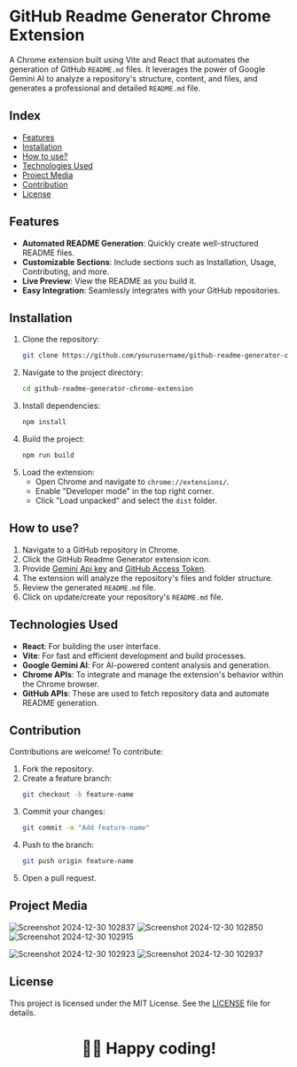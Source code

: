 
# GitHub Readme Generator Chrome Extension

A Chrome extension built using Vite and React that automates the generation of GitHub `README.md` files. It leverages the power of Google Gemini AI to analyze a repository's structure, content, and files, and generates a professional and detailed `README.md` file.

## Index

- [Features](#features)
- [Installation](#installation)
- [How to use?](#how-to-use)
- [Technologies Used](#technologies-used)
- [Project Media](#project-media)
- [Contribution](#contribution)
- [License](#license)

## Features

- **Automated README Generation**: Quickly create well-structured README files.
- **Customizable Sections**: Include sections such as Installation, Usage, Contributing, and more.
- **Live Preview**: View the README as you build it.
- **Easy Integration**: Seamlessly integrates with your GitHub repositories.

## Installation

1. Clone the repository:
   ```bash
   git clone https://github.com/yourusername/github-readme-generator-chrome-extension.git
   ```
2. Navigate to the project directory:
   ```bash
   cd github-readme-generator-chrome-extension
   ```
3. Install dependencies:
   ```bash
   npm install
   ```
4. Build the project:
   ```bash
   npm run build
   ```
5. Load the extension:
   - Open Chrome and navigate to `chrome://extensions/`.
   - Enable "Developer mode" in the top right corner.
   - Click "Load unpacked" and select the `dist` folder.

## How to use?

1. Navigate to a GitHub repository in Chrome.
2. Click the GitHub Readme Generator extension icon.
3. Provide [Gemini Api key](https://ai.google.dev/gemini-api/docs/api-key) and [GitHub Access Token](https://docs.github.com/en/authentication/keeping-your-account-and-data-secure/creating-a-personal-access-token).
4. The extension will analyze the repository's files and folder structure.
5. Review the generated `README.md` file.
6. Click on update/create your repository's `README.md` file.

## Technologies Used

- **React**: For building the user interface.
- **Vite**: For fast and efficient development and build processes.
- **Google Gemini AI**: For AI-powered content analysis and generation.
- **Chrome APIs**: To integrate and manage the extension's behavior within the Chrome browser.
- **GitHub APIs**: These are used to fetch repository data and automate README generation.

## Contribution

Contributions are welcome! To contribute:

1. Fork the repository.
2. Create a feature branch:
   ```bash
   git checkout -b feature-name
   ```
3. Commit your changes:
   ```bash
   git commit -m "Add feature-name"
   ```
4. Push to the branch:
   ```bash
   git push origin feature-name
   ```
5. Open a pull request.

## Project Media 
![Screenshot 2024-12-30 102837](https://github.com/user-attachments/assets/e4facf58-d8d2-4fc9-8f75-c4b2c980d053)
![Screenshot 2024-12-30 102850](https://github.com/user-attachments/assets/3617f902-ddf1-472f-8841-cc9011c98683)
![Screenshot 2024-12-30 102915](https://github.com/user-attachments/assets/a383176c-99ca-496b-895e-74504fc8beb0)

![Screenshot 2024-12-30 102923](https://github.com/user-attachments/assets/b99ca7c7-b824-4ae2-a38f-14e205c657b5)
![Screenshot 2024-12-30 102937](https://github.com/user-attachments/assets/e79db6d5-526f-49d2-a45a-a583fc8f6008)







## License

This project is licensed under the MIT License. See the [LICENSE](LICENSE) file for details.

<div align="center">
<h1>🧑‍💻 Happy coding!</h1>
</div>

